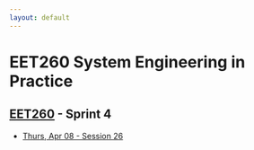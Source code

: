 ```yaml
---
layout: default
---
```


# EET260 System Engineering in Practice

## [EET260](../) - Sprint 4


- [Thurs, Apr 08 - Session 26](session26.md)

<!--
- [Tues, Apr 13 - Session 27](session27.md)
- [Thurs, Apr 15 - Session 28](session28.md)
- [Tues, Apr 20 - Session 29](session29.md)
- [Thurs, Apr 22 - Final Presentation/Report](final_presentation.md)
-->


